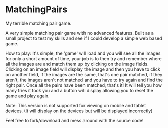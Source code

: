 # MatchingPairs
My terrible matching pair game.

A very simple matching pair game with no advanced features. Built as a small project to test my skills and see if I could develop a simple web based game. 

How to play: It's simple, the 'game' will load and you will see all the images for only a short amount of time, your job is to then try and remember where all the images are and match them up by clicking on the image fields. Clicking on an image field will display the image and then you have to click on another field, if the images are the same, that's one pair matched, if they aren't, the images aren't not matched and you have to try again and find the right pair. Once all the pairs have been matched, that's it! It will tell you how many tries it took you and a button will display allowing you to reset the game and play again.

Note: This version is not supported for viewing on mobile and tablet devices. (It will display on the devices but will be displayed incorrectly)

Feel free to fork/download and mess around with the source code!
